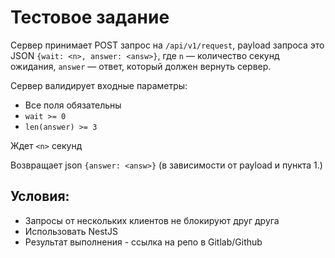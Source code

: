 # Тестовое задание

<p>Сервер принимает POST запрос на <code>/api/v1/request</code>, payload запроса это JSON <code>{wait: &lt;n&gt;, answer: &lt;answ&gt;}</code>, где <code>n</code> — количество секунд ожидания, <code>answer</code> — ответ, который должен вернуть сервер.</p>

<p>Сервер валидирует входные параметры:</p>
<ul>
    <li>Все поля обязательны</li>
    <li><code>wait &gt;= 0</code></li>
    <li><code>len(answer) &gt;= 3</code></li>
</ul>

<p>Ждет <code>&lt;n&gt;</code> секунд</p>

<p>Возвращает json <code>{answer: &lt;answ&gt;}</code> (в зависимости от payload и пункта 1.)</p>

<h2>Условия:</h2>
<ul>
    <li>Запросы от нескольких клиентов не блокируют друг друга</li>
    <li>Использовать NestJS</li>
    <li>Результат выполнения - ссылка на репо в Gitlab/Github</li>
</ul>
